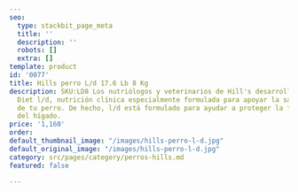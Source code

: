 ```yaml
---
seo:
  type: stackbit_page_meta
  title: ''
  description: ''
  robots: []
  extra: []
template: product
id: '0077'
title: Hills perro L/d 17.6 Lb 8 Kg
description: SKU:LD8 Los nutriólogos y veterinarios de Hill's desarrollaron Prescription
  Diet l/d, nutrición clínica especialmente formulada para apoyar la salud del hígado
  de tu perro. De hecho, l/d está formulado para ayudar a proteger la función vital
  del hígado.
price: '1,160'
order: 
default_thumbnail_image: "/images/hills-perro-l-d.jpg"
default_original_image: "/images/hills-perro-l-d.jpg"
category: src/pages/category/perros-hills.md
featured: false

---
```

